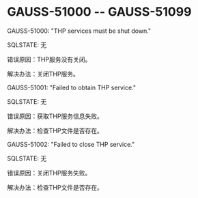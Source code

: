 # GAUSS-51000 -- GAUSS-51099<a name="ZH-CN_TOPIC_0302073494"></a>

GAUSS-51000: "THP services must be shut down."

SQLSTATE: 无

错误原因：THP服务没有关闭。

解决办法：关闭THP服务。

GAUSS-51001: "Failed to obtain THP service."

SQLSTATE: 无

错误原因：获取THP服务信息失败。

解决办法：检查THP文件是否存在。

GAUSS-51002: "Failed to close THP service."

SQLSTATE: 无

错误原因：关闭THP服务失败。

解决办法：检查THP文件是否存在。
